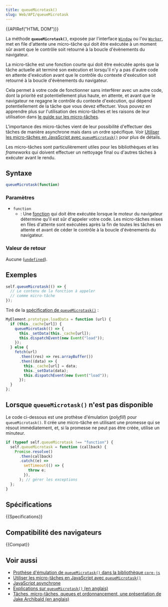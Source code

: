 ```yaml
---
title: queueMicrotask()
slug: Web/API/queueMicrotask
---
```


{{APIRef("HTML DOM")}}

La méthode **`queueMicrotask()`**, exposée par l'interface [`Window`](/fr/docs/Web/API/Window) ou l'ou [`Worker`](/fr/docs/Web/API/Worker), met en file d'attente une micro-tâche qui doit être exécutée à un moment sûr avant que le contrôle soit retourné à la boucle d'évènements du navigateur.

La micro-tâche est une fonction courte qui doit être exécutée après que la tâche actuelle ait terminé son exécution et lorsqu'il n'y a pas d'autre code en attente d'exécution avant que le contrôle du contexte d'exécution soit retourné à la boucle d'évènements du navigateur.

Cela permet à votre code de fonctionner sans interférer avec un autre code, dont la priorité est potentiellement plus haute, en attente, et avant que le navigateur ne regagne le contrôle du contexte d'exécution, qui dépend potentiellement de la tâche que vous devez effectuer. Vous pouvez en apprendre plus sur l'utilisation des micro-tâches et les raisons de leur utilisation dans [le guide sur les micro-tâches](/fr/docs/Web/API/HTML_DOM_API/Microtask_guide).

L'importance des micro-tâches vient de leur possibilité d'effectuer des tâches de manière asynchrone mais dans un ordre spécifique. Voir [Utiliser les micro-tâches en JavaScript avec `queueMicrotask()`](/fr/docs/Web/API/HTML_DOM_API/Microtask_guide) pour plus de détails.

Les micro-tâches sont particulièrement utiles pour les bibliothèques et les <i lang="en">frameworks</i> qui doivent effectuer un nettoyage final ou d'autres tâches à exécuter avant le rendu.

## Syntaxe

```js
queueMicrotask(function)
```

### Paramètres

- `function`
  - : Une [fonction](/fr/docs/Web/JavaScript/Reference/Global_Objects/Function) qui doit être exécutée lorsque le moteur du navigateur détermine qu'il est sûr d'appeler votre code. Les micro-tâches mises en files d'attente sont exécutées après la fin de toutes les tâches en attente et avant de céder le contrôle à la boucle d'évènements du navigateur.

### Valeur de retour

Aucune ([`undefined`](/fr/docs/Web/JavaScript/Reference/Global_Objects/undefined)).

## Exemples

```js
self.queueMicrotask(() => {
  // Le contenu de la fonction à appeler
  // comme micro-tâche
});
```

Tiré de la [spécification de `queueMicrotask()`](https://html.spec.whatwg.org/multipage/timers-and-user-prompts.html#microtask-queuing)&nbsp;:

```js
MyElement.prototype.loadData = function (url) {
  if (this._cache[url]) {
    queueMicrotask(() => {
      this._setData(this._cache[url]);
      this.dispatchEvent(new Event("load"));
    });
  } else {
    fetch(url)
      .then((res) => res.arrayBuffer())
      .then((data) => {
        this._cache[url] = data;
        this._setData(data);
        this.dispatchEvent(new Event("load"));
      });
  }
};
```

## Lorsque `queueMicrotask()` n'est pas disponible

Le code ci-dessous est une prothèse d'émulation (<i lang="en">polyfill</i>) pour `queueMicrotask()`. Il crée une micro-tâche en utilisant une promesse qui se résout immédiatement, et, si la promesse ne peut pas être créée, utilise un minuteur.

```js
if (typeof self.queueMicrotask !== "function") {
  self.queueMicrotask = function (callback) {
    Promise.resolve()
      .then(callback)
      .catch((e) =>
        setTimeout(() => {
          throw e;
        }),
      ); // gérer les exceptions
  };
}
```

## Spécifications

{{Specifications}}

## Compatibilité des navigateurs

{{Compat}}

## Voir aussi

- [Prothèse d'émulation de `queueMicrotask()` dans la bibliothèque `core-js`](https://github.com/zloirock/core-js#queuemicrotask)
- [Utiliser les micro-tâches en JavaScript avec `queueMicrotask()`](/fr/docs/Web/API/HTML_DOM_API/Microtask_guide)
- [JavaScript asynchrone](/fr/docs/Learn/JavaScript/Asynchronous)
- [Explications sur `queueMicrotask()` (en anglais)](https://github.com/fergald/docs/blob/master/explainers/queueMicrotask.md)
- [Tâches, micro-tâches, queues et ordonnancement, une présentation de Jake Archibald (en anglais)](https://jakearchibald.com/2015/tasks-microtasks-queues-and-schedules/)
